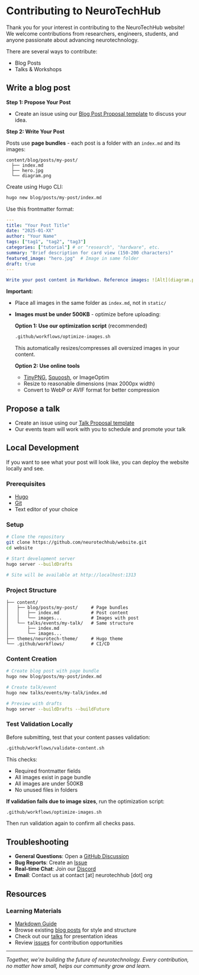 # Contributing to NeuroTechHub

Thank you for your interest in contributing to the NeuroTechHub website! We welcome contributions from researchers, engineers, students, and anyone passionate about advancing neurotechnology.

There are several ways to contribute:

- Blog Posts
- Talks & Workshops

## Write a blog post

**Step 1: Propose Your Post**

- Create an issue using our [Blog Post Proposal template](https://github.com/neurotechhub/website/issues/new?template=blog-post-proposal.md) to discuss your idea.

**Step 2: Write Your Post**

Posts use **page bundles** - each post is a folder with an `index.md` and its images:

```
content/blog/posts/my-post/
  ├── index.md
  ├── hero.jpg
  └── diagram.png
```

Create using Hugo CLI:

```bash
hugo new blog/posts/my-post/index.md
```

Use this frontmatter format:

```yaml
---
title: "Your Post Title"
date: "2025-01-XX"
author: "Your Name"
tags: ["tag1", "tag2", "tag3"]
categories: ["tutorial"] # or "research", "hardware", etc.
summary: "Brief description for card view (150-200 characters)"
featured_image: "hero.jpg"  # Image in same folder
draft: true
---

Write your post content in Markdown. Reference images: ![Alt](diagram.png)
```

**Important:**

- Place all images in the same folder as `index.md`, not in `static/`
- **Images must be under 500KB** - optimize before uploading:

  **Option 1: Use our optimization script** (recommended)
  ```bash
  .github/workflows/optimize-images.sh
  ```
  This automatically resizes/compresses all oversized images in your content.

  **Option 2: Use online tools**
  - [TinyPNG](https://tinypng.com/), [Squoosh](https://squoosh.app/), or ImageOptim
  - Resize to reasonable dimensions (max 2000px width)
  - Convert to WebP or AVIF format for better compression

## Propose a talk

- Create an issue using our [Talk Proposal template](https://github.com/neurotechhub/website/issues/new?template=talk-proposal.md)
- Our events team will work with you to schedule and promote your talk

## Local Development

If you want to see what your post will look like, you can deploy the website locally and see.

### Prerequisites

- [Hugo](https://gohugo.io/installation/)
- [Git](https://git-scm.com/)
- Text editor of your choice

### Setup

```bash
# Clone the repository
git clone https://github.com/neurotechhub/website.git
cd website

# Start development server
hugo server --buildDrafts

# Site will be available at http://localhost:1313
```

### Project Structure

```
├── content/
│   ├── blog/posts/my-post/     # Page bundles
│   │   ├── index.md            # Post content
│   │   └── images...           # Images with post
│   └── talks/events/my-talk/   # Same structure
│       ├── index.md
│       └── images...
├── themes/neurotech-theme/     # Hugo theme
└── .github/workflows/          # CI/CD
```

### Content Creation

```bash
# Create blog post with page bundle
hugo new blog/posts/my-post/index.md

# Create talk/event
hugo new talks/events/my-talk/index.md

# Preview with drafts
hugo server --buildDrafts --buildFuture
```

### Test Validation Locally

Before submitting, test that your content passes validation:

```bash
.github/workflows/validate-content.sh
```

This checks:

- Required frontmatter fields
- All images exist in page bundle
- All images are under 500KB
- No unused files in folders

**If validation fails due to image sizes**, run the optimization script:

```bash
.github/workflows/optimize-images.sh
```

Then run validation again to confirm all checks pass.

## Troubleshooting

- **General Questions**: Open a [GitHub Discussion](https://github.com/neurotechhub/website/discussions)
- **Bug Reports**: Create an [Issue](https://github.com/neurotechhub/website/issues)
- **Real-time Chat**: Join our [Discord](https://discord.gg/neurotech)
- **Email**: Contact us at contact [at] neurotechhub [dot] org

## Resources

### Learning Materials

- [Markdown Guide](https://www.markdownguide.org/)
- Browse existing [blog posts](/blog/) for style and structure
- Check out our [talks](/talks/) for presentation ideas
- Review [issues](https://github.com/neurotechhub/website/issues) for contribution opportunities

---

_Together, we're building the future of neurotechnology. Every contribution, no matter how small, helps our community grow and learn._
